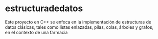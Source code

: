 # estructuradedatos
Este proyecto en C++ se enfoca en la implementación de estructuras de datos clásicas, tales como listas enlazadas, pilas, colas, árboles y grafos, en el contexto de una farmacia

